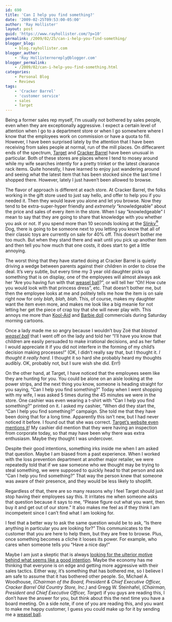 ```yaml
---
id: 690
title: 'Can I help you find something?'
date: '2009-02-25T09:53:00-05:00'
author: 'Ray Hollister'
layout: post
guid: 'https://www.rayhollister.com/?p=10'
permalink: /2009/02/25/can-i-help-you-find-something/
blogger_blog:
    - blog.rayhollister.com
blogger_author:
    - 'Ray Hollisternoreply@blogger.com'
blogger_permalink:
    - /2009/02/can-i-help-you-find-something.html
categories:
    - Personal Blog
    - Reviews
tags:
    - 'Cracker Barrel'
    - 'customer service'
    - sales
    - Target
---
```


Being a former sales rep myself, I’m usually not bothered by sales people, even when they are exceptionally aggressive. I expect a certain level of attention when I go to a department store or when I go somewhere where I know that the employees work on commission or have a quota to fill. However, I have been surprised lately by the attention that I have been receiving from sales people at normal, run of the mill places. On diffecarent ends of the spectrum, [Target](http://www.target.com/) and [Cracker Barrel](http://www.crackerbarrel.com/) have been unusual in particular. Both of these stores are places where I tend to mosey around while my wife searches intently for a pretty trinket or the latest clearance rack items. Quite honestly, I have learned to enjoy just wandering around and seeing what the latest item that has been stocked since the last time I shopped there. However, lately I just haven’t been allowed to browse.

The flavor of approach is different at each store. At Cracker Barrel, the folks working in the gift store used to just say hello, and offer to help you if you needed it. Then they would leave you alone and let you browse. Now they tend to be extra-super-hyper friendly and <span style="font-style: italic;">extremely </span>“knowledgeable” about the price and sales of every item in the store. When I say “knowledgeable” I mean to say that they are going to share that knowledge with you whether you ask or not. If you spend more than 10 seconds looking at the [Slinky<sup>®</sup>](http://www.poof-slinky.com/) Dog, there is going to be someone next to you letting you know that all of their classic toys are currently on sale for 40% off. This doesn’t bother me too much. But when they stand there and wait until you pick up another item and then tell you how much that one costs, it does start to get a little annoying.

The worst thing that they have started doing at Cracker Barrel is quietly driving a wedge between parents against their children in order to close the deal. It’s very subtle, but every time my 3 year old daughter picks up something that is on display, one of the employees will almost always ask her “Are you having fun with that [weasel ball](http://www.weaselballs.com/)?”, or will tell her “Oh! How cute you would look with that princess dress”, etc. That doesn’t bother me, but then the employee looks at me and politely tells me how the item is on sale right now for only <span style="font-style: italic;">blah, blah, blah</span>. This, of course, makes my daughter want the item even more, and makes me look like a big meanie for not letting her get the piece of crap toy that she will never play with. This annoys me more than [Kool-Aid](http://brands.kraftfoods.com/koolaid/KoolSpace/) and [Barbie doll](http://barbie.everythinggirl.com/) commercials during Saturday morning cartoons.

Once a lady made me so angry because I wouldn’t buy Zoë that <span style="font-style: italic;">blasted [weasel ball](http://www.weaselballs.com/) </span>that I went off on the lady and told her “I’ll have you know that children are easily persuaded to make irrational decisions, and as her father I would appreciate it if you did not interfere in the forming of my child’s decision making processes!” (OK, I didn’t really say that, but I thought it. <span style="font-style: italic;">I thought it really hard.</span> I thought it so hard she probably heard my thoughts audibly. OK, probably not, but I sure wish she did. Err!)

On the other hand, at Target, I have noticed that the employees seem like they are hunting for you. You could be alone on an aisle looking at the power strips, and the next thing you know, someone is heading straight for you saying, “Can I help you find something?” Today when I went shopping with my wife, I was asked 5 times during the 45 minutes we were in the store. One cashier was even wearing a t-shirt with “Can I help you find something?” printed on it. I asked my cashier, “When did they start the, “Can I help you find something?” campaign. She told me that they have been doing that for a long time. Apparently this isn’t new, but I had never noticed it before. I found out that she was correct. [Target’s website even mentions it](http://sites.target.com/site/en/corporate/page.jsp?contentId=PRD03-002099)! My cashier did mention that they were having an inspection from corporate today, so that may have been why there was extra enthusiasm. Maybe they thought I was undercover.

Despite their good intentions, something irks inside me when I am asked that question. Maybe I am biased from a past experience. When I worked with the loss prevention department at another major retailer, we were repeatedly told that if we saw someone who we thought may be trying to steal something, we were supposed to quickly head to that person and ask “Can I help you find something?” That way the person knew that someone was aware of their presence, and they would be less likely to shoplift.

Regardless of that, there are so many reasons why I feel Target should just stop having their employees say this. It irritates me when someone asks that question because it says to me, “Please figure out what you want, then buy it and get out of our store.” It also makes me feel as if they think I am incompetent since I can’t find what I am looking for.

I feel that a better way to ask the same question would be to ask, “Is there anything in particular you are looking for?” This communicates to the customer that you are here to help them, but they are free to browse. Plus, once something becomes a cliche it looses its power. For example, who cares when someone tells you “Have a nice day!”

Maybe I am just a skeptic that is always [looking for the ulterior motive behind what seems like a good intention](http://blog.rayhollister.com/2008/06/are-parking-lot-attendants-warm-welcome.html). Maybe the economy has me thinking that everyone is on edge and getting more aggressive with their sales tactics. Either way, it’s something that has bothered me, so I believe I am safe to assume that it has bothered other people. So, Michael A. Woodhouse, <span style="font-style: italic;">(Chairman of the Board, President &amp; Chief Executive Officer, Cracker Barrel Old Country Store, Inc.) </span>and Gregg W. Steinhafel, (<span style="font-style: italic;">Chairman, President and Chief Executive Officer, Target</span>) if you guys are reading this, I don’t have the answer for you, but think about this the next time you have a board meeting. On a side note, if one of you are reading this, and you want to make me happy customer, I guess you could make up for it by sending me a [weasel ball](http://www.weaselballs.com/).